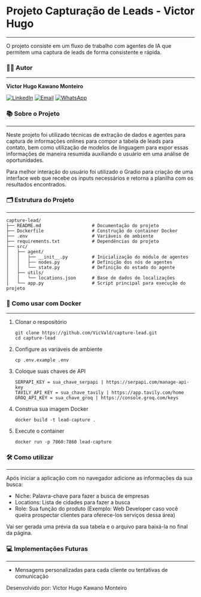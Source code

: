 # Projeto Capturação de Leads - Victor Hugo

---

O projeto consiste em um fluxo de trabalho com agentes de IA que permitem uma captura de leads de forma consistente e rápida.

### 👨‍💻 Autor

---

**Victor Hugo Kawano Monteiro**

[
    ![LinkedIn](https://img.shields.io/badge/LinkedIn-0077B5?style=for-the-badge&logo=linkedin&logoColor=white)](https://www.linkedin.com/in/victor-hugo-kawano-monteiro-b236152b6) [![Email](https://img.shields.io/badge/Email-D14836?style=for-the-badge&logo=gmail&logoColor=white)](mailto:victorhugokawano@gmail.com) [![WhatsApp](https://img.shields.io/badge/WhatsApp-25D366?style=for-the-badge&logo=whatsapp&logoColor=white)](https://wa.me/5514997500603)

### 📚 Sobre o Projeto

---

Neste projeto foi utilizado técnicas de extração de dados e agentes para captura de informações onlines para compor a tabela de leads para contato, bem como utilização de modelos de linguagem para expor essas informações de maneira resumida auxiliando o usuário em uma análise de oportunidades.

Para melhor interação do usuário foi utilizado o Gradio para criação de uma interface web que recebe os inputs necessários e retorna a planilha com os resultados encontrados.

### 🗂️ Estrutura do Projeto

---

```
capture-lead/
├── README.md                   # Documentação do projeto
├── Dockerfile                  # Construção do container Docker
├── .env                        # Variáveis de ambiente
├── requirements.txt            # Dependências do projeto
├── src/
│   ├── agent/
│   │   ├── __init__.py         # Inicialização do módulo de agentes
│   │   ├── nodes.py            # Definição dos nós de agentes
│   │   └── state.py            # Definição do estado do agente
│   ├── utils/
│   │   └── locations.json      # Base de dados de localizações
│   └── app.py                  # Script principal para execução do projeto
```

### 🐳 Como usar com Docker

---

1. Clonar o respositório

   ```
   git clone https://github.com/VicVald/capture-lead.git
   cd capture-lead
   ```
2. Configure as variáveis de ambiente

   ```
   cp .env.example .env
   ```
3. Coloque suas chaves de API

   ```
   SERPAPI_KEY = sua_chave_serpapi | https://serpapi.com/manage-api-key
   TAVILY_API_KEY = sua_chave_tavily | https://app.tavily.com/home
   GROQ_API_KEY = sua_chave_groq | https://console.groq.com/keys
   ```
4. Construa sua imagem Docker

   ```
   docker build -t lead-capture .
   ```
5. Execute o container

   ```
   docker run -p 7860:7860 lead-capture
   ```

### 🛠️ Como utilizar

---

Após iniciar a aplicação com no navegador adicione as informações da sua busca:

- Niche: Palavra-chave para fazer a busca de empresas
- Locations: Lista de cidades para fazer a busca
- Role: Sua função do produto (Exemplo: Web Developer caso você queira prospectar clientes para oferece-los serviços dessa área)

Vai ser gerada uma prévia da sua tabela e o arquivo para baixá-la no final da página.

### 💻 Implementações Futuras

---

- Mensagens personalizadas para cada cliente ou tentativas de comunicação

Desenvolvido por: Victor Hugo Kawano Monteiro
